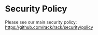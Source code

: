 # Security Policy

Please see our main security policy: https://github.com/rack/rack/security/policy
